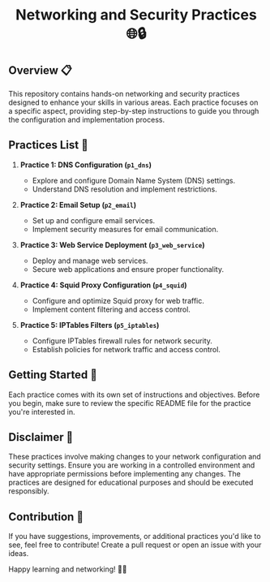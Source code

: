 <h1 align="center">Networking and Security Practices 🌐🔒</h1>

## Overview 📋

This repository contains hands-on networking and security practices designed to enhance your skills in various areas. Each practice focuses on a specific aspect, providing step-by-step instructions to guide you through the configuration and implementation process.

## Practices List 📝

1. **Practice 1: DNS Configuration (`p1_dns`)**
   - Explore and configure Domain Name System (DNS) settings.
   - Understand DNS resolution and implement restrictions.

2. **Practice 2: Email Setup (`p2_email`)**
   - Set up and configure email services.
   - Implement security measures for email communication.

3. **Practice 3: Web Service Deployment (`p3_web_service`)**
   - Deploy and manage web services.
   - Secure web applications and ensure proper functionality.

4. **Practice 4: Squid Proxy Configuration (`p4_squid`)**
   - Configure and optimize Squid proxy for web traffic.
   - Implement content filtering and access control.

5. **Practice 5: IPTables Filters (`p5_iptables`)**
   - Configure IPTables firewall rules for network security.
   - Establish policies for network traffic and access control.

## Getting Started 🚀

Each practice comes with its own set of instructions and objectives. Before you begin, make sure to review the specific README file for the practice you're interested in.

## Disclaimer 🚨

These practices involve making changes to your network configuration and security settings. Ensure you are working in a controlled environment and have appropriate permissions before implementing any changes. The practices are designed for educational purposes and should be executed responsibly.

## Contribution 🤝

If you have suggestions, improvements, or additional practices you'd like to see, feel free to contribute! Create a pull request or open an issue with your ideas.

Happy learning and networking! 🚀🔐
